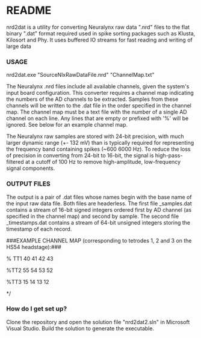 # README #

nrd2dat is a utility for converting Neuralynx raw data ".nrd" files to the flat binary ".dat" format required used in spike sorting packages such as Klusta, Kilosort and Phy.  It uses buffered IO streams for fast reading and writing of large data 

### USAGE ###

nrd2dat.exe "SourceNlxRawDataFile.nrd" "ChannelMap.txt"

The Neuralynx .nrd files include all available channels, given the system's input board configuration.  This converter requires a channel map indicating the numbers of the AD channels to be extracted.  Samples from these channels will be written to the .dat file in the order specified in the channel map.  The channel map must be a text file with the number of a single AD channel on each line. Any lines that are empty or  prefixed with '%' will be ignored.  See below for an example channel map.

The Neuralynx raw samples are stored with 24-bit precision, with much larger dynamic range (+- 132 mV) than is typically required for representing the frequency band containing spikes (~600 6000 Hz).  To reduce the loss of precision in converting from 24-bit to 16-bit, the signal is high-pass-filtered at a cutoff of 100 Hz to remove high-amplitude, low-frequency signal components.

### OUTPUT FILES ###
The output is a pair of .dat files whose names begin with the base name of the input raw data file.  Both files are headerless.  The first file <basename>_samples.dat contains a stream of 16-bit signed integers ordered first by AD channel (as specified in the channel map) and second by sample.  The second file <basename>_timestamps.dat contains a stream of 64-bit unsigned integers storing the timestamp of each record.


###EXAMPLE CHANNEL MAP (corresponding to tetrodes 1, 2 and 3 on the HS54 headstage):###

% TT1
40
41
42
43

%TT2
55
54
53
52

%TT3
15
14
13
12

*/


### How do I get set up? ###

Clone the repository and open the solution file "nrd2dat2.sln" in Microsoft Visual Studio.  Build the solution to generate the executable.